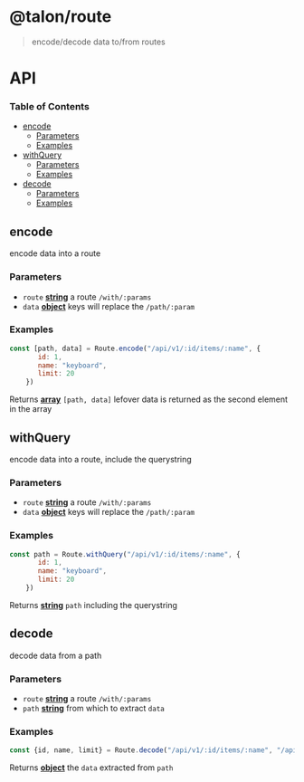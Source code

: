 # @talon/route

> encode/decode data to/from routes

# API

<!-- Generated by documentation.js. Update this documentation by updating the source code. -->

### Table of Contents

-   [encode](#encode)
    -   [Parameters](#parameters)
    -   [Examples](#examples)
-   [withQuery](#withquery)
    -   [Parameters](#parameters-1)
    -   [Examples](#examples-1)
-   [decode](#decode)
    -   [Parameters](#parameters-2)
    -   [Examples](#examples-2)

## encode

encode data into a route

### Parameters

-   `route` **[string](https://developer.mozilla.org/docs/Web/JavaScript/Reference/Global_Objects/String)** a route `/with/:params`
-   `data` **[object](https://developer.mozilla.org/docs/Web/JavaScript/Reference/Global_Objects/Object)** keys will replace the `/path/:param`

### Examples

```javascript
const [path, data] = Route.encode("/api/v1/:id/items/:name", {
       id: 1,
       name: "keyboard",
       limit: 20
    })
```

Returns **[array](https://developer.mozilla.org/docs/Web/JavaScript/Reference/Global_Objects/Array)** `[path, data]` lefover data is returned as the second element in the array

## withQuery

encode data into a route, include the querystring

### Parameters

-   `route` **[string](https://developer.mozilla.org/docs/Web/JavaScript/Reference/Global_Objects/String)** a route `/with/:params`
-   `data` **[object](https://developer.mozilla.org/docs/Web/JavaScript/Reference/Global_Objects/Object)** keys will replace the `/path/:param`

### Examples

```javascript
const path = Route.withQuery("/api/v1/:id/items/:name", {
       id: 1,
       name: "keyboard",
       limit: 20
    })
```

Returns **[string](https://developer.mozilla.org/docs/Web/JavaScript/Reference/Global_Objects/String)** `path` including the querystring

## decode

decode data from a path

### Parameters

-   `route` **[string](https://developer.mozilla.org/docs/Web/JavaScript/Reference/Global_Objects/String)** a route `/with/:params`
-   `path` **[string](https://developer.mozilla.org/docs/Web/JavaScript/Reference/Global_Objects/String)** from which to extract `data`

### Examples

```javascript
const {id, name, limit} = Route.decode("/api/v1/:id/items/:name", "/api/v1/1/items/keyboard?limit=20")
```

Returns **[object](https://developer.mozilla.org/docs/Web/JavaScript/Reference/Global_Objects/Object)** the `data` extracted from `path`
